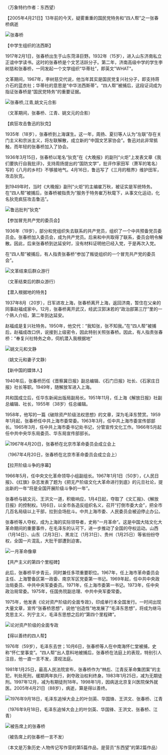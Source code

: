 （万象特约作者：东西望）

【2005年4月21日】13年前的今天，疑雾重重的国民党特务和“四人帮”之一张春桥病逝

![张春桥](张春桥.jpg)

【中学生组织的法西斯】

1917年2月1日，张春桥出生于山东菏泽巨野。1932年（15岁），进入山东济南私立正谊中学读书。这时的张春桥是个文艺活跃分子。第二年，济南高级中学的学生李树慈和张春桥，一同发起一个文学组织“华蒂社”，即英文"WHAT"。

文革期间，1967年，李树慈交代说，他当年其实是国民党复兴社分子，即支持蒋介石的蓝衣社；华蒂社的意思是“中华法西斯蒂”。“四人帮”被捕后，这段证词成为指证张春桥是“国民党特务”的重要证据。

![张春桥,江青,姚文元合影](张春桥,江青,姚文元合影.jpeg)

（文革期间，张春桥、江青、姚文元的合影）

【疯狂攻击鲁迅的狄克】

1935年（18岁），张春桥到上海谋生。这一年，周扬、夏衍等人认为“左联”存在关门主义和宗派主义，将左联解散，成立新的“中国文艺家协会”。鲁迅对此非常抵触，而年轻的张春桥加入了协会。

1936年3月15日，张春桥以笔名“狄克”在《大晚报》的副刊“火炬”上发表文章《我们要执行自我批评》，支持周扬提出的“国防文学”，批评作家田军（萧军的笔名）写的《八月的乡村》不够接地气。4月16日，鲁迅写了《三月的租界》维护田军，攻击狄克。

到1949年时，当时《大晚报》副刊“火炬”的主编崔万秋，被证实是军统特务。在“四人帮”被捕后，张春桥被指责为“服务于特务崔万秋麾下，从事文化运动，化名狄克疯狂攻击鲁迅”。

![鲁迅批判"狄克"](鲁迅批判"狄克".jpeg)

【参加冒充共产党的委员会】

1936年（19岁），部分和党组织失去联系的共产党员，组织了一个中共预备党员委员会。张春桥加入委员会，成为共产党员。后来和中共取得了联系，委员会明令解散。因此，后来张春桥到达延安时，没有材料证明他已经入党，于是再次入党。

在“四人帮”被捕后，有人指责张春桥“参加了叛徒组织的一个冒充共产党的委员会”。

![文革结束后群众游行](文革结束后群众游行.jpg)

（文革结束后的群众游行）

【潜入根据地的特务】

1937年8月（20岁），日军进攻上海，张春桥离开上海，返回济南，暂住在父亲的同事赵福成家中。12月，张春桥离开武汉，经武汉郭沫若的“政治部第三厅”里的一个熟人介绍，第二年到达延安。

赵福成是复兴社特务。1950年，他交代：“我知张，张不知我。”在“四人帮”被捕后，赵福成改口供，说接到上级密令，因此特别关照张春桥。因此，有人指责张春桥：“奉复兴社特务之命，伺机潜入我根据地”

![姚文元和文静](姚文元和文静.jpeg)

（姚文元和妻子文静）

【新中国的媒体人】

1940年后，张春桥历任《晋察冀日报》副总编辑、《石门日报》社长、《石家庄日报》社长等职。1949年，随解放军进入上海。

共和国成立后，任华东新闻出版局副局长。1951年11月，任上海《解放日报》社副总编辑、社长，1955年（38岁）任总编辑。

1958年，他写的一篇《破除资产阶级法权思想》的文章，深为毛泽东赞赏。1959年1月起，张春桥任中共上海市委常委。1963年3月，任中共上海市委宣传部部长。1965年3月，任中共上海市委书记处书记，分管宣传文化工作。1966年5月起任中共中央华东局委员、华东局宣传部部长。

![1967年4月20日，张春桥在北京市革命委员会成立会上](1967年4月20日，张春桥在北京市革命委员会成立会上.jpg)

（1967年4月20日，张春桥在北京市革命委员会成立会上）

【拉开阶级斗争的序幕】

1966年5月，任中央文化革命领导小组副组长。1967年1月1日（50岁），《人民日报》、《红旗》杂志发表了题为《把无产阶级文化大革命进行到底》的元旦社论，提出新的一年“将是全国开展阶级斗争的一年”。

张春桥与姚文元、王洪文一道，积极响应，1月4日起，夺取了《文汇报》、《解放日报》的控制权。1月6日，以全市各造反组织名义，召开“打倒市委大会”，把全市几百名局级以上干部，拉到会场批斗。中共上海市委、人民委员会被迫停止办公。

张春桥等人夺权，成为上海的实际领导者，史称“一月革命”。这是中国大陆文化大革命期间的重要事件，在毛泽东的认可下，进一步推动了全国的夺权运动。山西（1月14日）、山东（2月3日）、黑龙江（1月31日）、贵州（1月25日）等省纷纷夺权，全国一片混乱，大批干部遭到迫害。

![一月革命像章](一月革命像章.jpeg)



【共产主义的第四个里程碑】

此后，张春桥平步青云，同时兼任多项重要职位。1967年，任上海市革命委员会主任、上海警备区第一政委、南京军区党委第一书记。1969年起，任中共中央政治局委员、中共中央军委委员。1971年，任上海市委第一书记。1973年，任中央政治局常委。1975年，任国务院副总理、中共中央军委常委。

1975年，他发表《论对资产阶级的全面专政》，印成单行本全国发行。一时间出现大量文章，宣传“张春桥思想”，说他“创造性”地发展了“毛泽东思想”，将成为继马克思主义、列宁主义，毛泽东思想之后的“第四个里程碑”。

![论对资产阶级的全面专政](论对资产阶级的全面专政.jpeg)

【得以善终的四人帮】

1976年（59岁），毛泽东去世；10月6日，张春桥等人在中南海怀仁堂被捕，史称“怀仁堂事变”。“四人帮”出人意料地被捕后，张春桥在法庭上的表现，特别引人注目，他一直一言不发，漠视法庭。

1981年1月25日，最高人民法院宣布，张春桥作为“林彪、江青反革命集团案”的主犯，判处死刑，缓期两年执行，剥夺政治权利终身。1983年1月25日，减为无期徒刑。1997年12月，减为有期徒刑18年。1998年1月，因病送北京复兴医院保外就医。2005年4月21日（88岁），病逝，算是得以善终。

![1976年9月18日，毛泽东追悼大会上的叶剑英、华国锋、王洪文、张春桥、江青](1976年9月18日，毛泽东追悼大会上的叶剑英、华国锋、王洪文、张春桥、江青.jpg)

（1976年9月18日，毛泽东追悼大会上的叶剑英、华国锋、王洪文、张春桥、江青）

![被告席上的张春桥](被告席上的张春桥.jpg)

（被告席上的张春桥一言不发）

（本文是万象历史·人物传记写作营的第5篇作品，是营员“东西望”的第2篇作品）